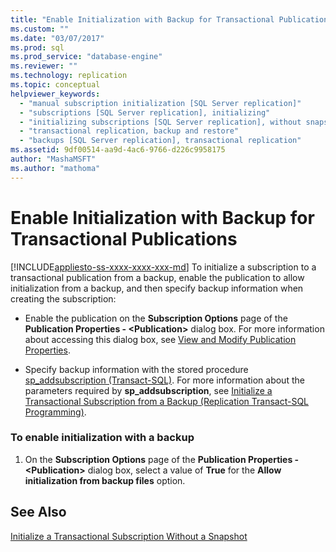 ```yaml
---
title: "Enable Initialization with Backup for Transactional Publications | Microsoft Docs"
ms.custom: ""
ms.date: "03/07/2017"
ms.prod: sql
ms.prod_service: "database-engine"
ms.reviewer: ""
ms.technology: replication
ms.topic: conceptual
helpviewer_keywords: 
  - "manual subscription initialization [SQL Server replication]"
  - "subscriptions [SQL Server replication], initializing"
  - "initializing subscriptions [SQL Server replication], without snapshots"
  - "transactional replication, backup and restore"
  - "backups [SQL Server replication], transactional replication"
ms.assetid: 9df00514-aa9d-4ac6-9766-d226c9958175
author: "MashaMSFT"
ms.author: "mathoma"
---
```

# Enable Initialization with Backup for Transactional Publications
[!INCLUDE[appliesto-ss-xxxx-xxxx-xxx-md](../../includes/appliesto-ss-xxxx-xxxx-xxx-md.md)]
  To initialize a subscription to a transactional publication from a backup, enable the publication to allow initialization from a backup, and then specify backup information when creating the subscription:  
  
-   Enable the publication on the **Subscription Options** page of the **Publication Properties - \<Publication>** dialog box. For more information about accessing this dialog box, see [View and Modify Publication Properties](../../relational-databases/replication/publish/view-and-modify-publication-properties.md).  
  
-   Specify backup information with the stored procedure [sp_addsubscription &#40;Transact-SQL&#41;](../../relational-databases/system-stored-procedures/sp-addsubscription-transact-sql.md). For more information about the parameters required by **sp_addsubscription**, see [Initialize a Transactional Subscription from a Backup &#40;Replication Transact-SQL Programming&#41;](../../relational-databases/replication/initialize-a-transactional-subscription-from-a-backup.md).  
  
### To enable initialization with a backup  
  
1.  On the **Subscription Options** page of the **Publication Properties - \<Publication>** dialog box, select a value of **True** for the **Allow initialization from backup files** option.  
  
## See Also  
 [Initialize a Transactional Subscription Without a Snapshot](../../relational-databases/replication/initialize-a-transactional-subscription-without-a-snapshot.md)  
  
  
